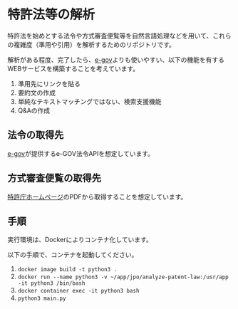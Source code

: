 # 特許法等の解析
特許法を始めとする法令や方式審査便覧等を自然言語処理などを用いて、これらの複雑度（準用や引用）を解析するためのリポジトリです。

解析がある程度、完了したら、[e-gov](https://elaws.e-gov.go.jp/)よりも使いやすい、以下の機能を有するWEBサービスを構築することを考えています。
1. 準用先にリンクを貼る
1. 要約文の作成
1. 単純なテキストマッチングではない、検索支援機能
1. Q&Aの作成


## 法令の取得先
[e-gov](https://www.e-gov.go.jp/)が提供するe-GOV法令APIを想定しています。

## 方式審査便覧の取得先
[特許庁ホームページ](https://www.jpo.go.jp/system/laws/rule/guideline/hoshiki-shinsa-binran/index.html)のPDFから取得することを想定しています。

## 手順
実行環境は、Dockerによりコンテナ化しています。

以下の手順で、コンテナを起動してください。
1. `docker image build -t python3 .`
1. `docker run --name python3 -v ~/app/jpo/analyze-patent-law:/usr/app -it python3 /bin/bash`
1. `docker container exec -it python3 bash`
1. `python3 main.py`